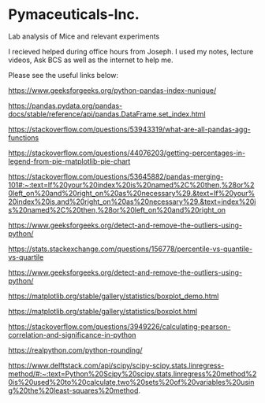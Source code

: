 # Pymaceuticals-Inc.

Lab analysis of Mice and relevant experiments

I recieved helped during office hours from Joseph. I used my notes, lecture videos, Ask BCS as well as the internet to help me.

Please see the useful links below:

https://www.geeksforgeeks.org/python-pandas-index-nunique/

https://pandas.pydata.org/pandas-docs/stable/reference/api/pandas.DataFrame.set_index.html

https://stackoverflow.com/questions/53943319/what-are-all-pandas-agg-functions

https://stackoverflow.com/questions/44076203/getting-percentages-in-legend-from-pie-matplotlib-pie-chart

https://stackoverflow.com/questions/53645882/pandas-merging-101#:~:text=If%20your%20index%20is%20named%2C%20then,%28or%20left_on%20and%20right_on%20as%20necessary%29.&text=If%20your%20index%20is,and%20right_on%20as%20necessary%29.&text=index%20is%20named%2C%20then,%28or%20left_on%20and%20right_on

https://www.geeksforgeeks.org/detect-and-remove-the-outliers-using-python/

https://stats.stackexchange.com/questions/156778/percentile-vs-quantile-vs-quartile

https://www.geeksforgeeks.org/detect-and-remove-the-outliers-using-python/

https://matplotlib.org/stable/gallery/statistics/boxplot_demo.html

https://matplotlib.org/stable/gallery/statistics/boxplot.html

https://stackoverflow.com/questions/3949226/calculating-pearson-correlation-and-significance-in-python

https://realpython.com/python-rounding/

https://www.delftstack.com/api/scipy/scipy-scipy.stats.linregress-method/#:~:text=Python%20Scipy%20scipy.stats.linregress%20method%20is%20used%20to%20calculate,two%20sets%20of%20variables%20using%20the%20least-squares%20method.
